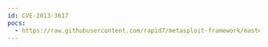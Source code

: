 ```yaml
---
id: CVE-2013-3617
pocs:
  - https://raw.githubusercontent.com/rapid7/metasploit-framework/master/modules/auxiliary/admin/http/openbravo_xxe.rb
---
```

